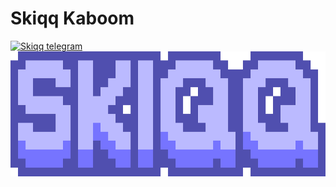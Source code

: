 # Skiqq Kaboom
<a href="https://t.me/skiqqfobia"><img src="https://img.shields.io/badge/Text_me_on-Telegram-blue?logo=telegram&style=flat.svg" height="25" alt="Skiqq telegram"/></a>
<img src="./skiqq.png" height="200" alt="Skiqq telegram" styles="display: block;"/>

